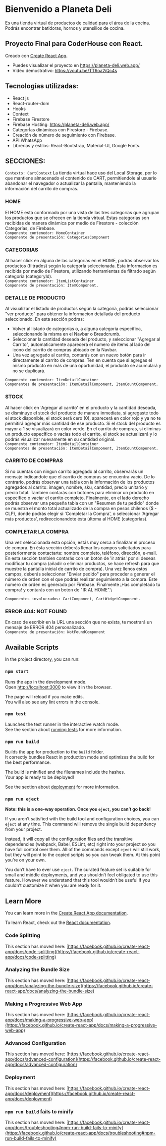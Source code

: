# Bienvenido a Planeta Deli
Es una tienda virtual de productos de calidad para el área de la cocina.
Podrás encontrar batidoras, hornos y utensilios de cocina.

## Proyecto Final para CoderHouse con React.
Creado con [Create React App](https://github.com/facebook/create-react-app).
- Puedes visualizar el proyecto en https://planeta-deli.web.app/ 
- Video demostrativo: https://youtu.be/TT9oa2iQc4s

## Tecnologías utilizadas:
- React js
- React-router-dom
- Hooks
- Context
- Firebase Firestore
- Firebase Hosting: https://planeta-deli.web.app/
- CategorÍas dinámicas con Firestore - Firebase.
- Creación de número de seguimiento con Firebase.
- API WhatsApp
- Librerias y estilos: React-Bootstrap, Material-UI, Google Fonts.

## SECCIONES:

`Contexto: CartContext`
La tienda virtual hace uso del Local Storage, por lo que mantiene almacenado el contenido de CART, permitiendole al usuario abandonar el navegador o actualizar la pantalla, manteniendo la información del carrito de compras. 

### HOME
El HOME está conformado por una vista de las tres categorías que agrupan los productos que se ofrecen en la tienda virtual.
Estas categorias son recibidas de manera dinámica por medio de Firestore - colección Categorías, de Firebase.\
`Componente contenedor: HomeContainer`\
`Componente de presentación: CategoriesComponent`

### CATEGORIAS
Al hacer click en alguna de las categorías en el HOME, podrás observar los productos (filtrados) según la categoría seleccionada. Esta informacion es recibida por medio de Firestore, utilizando herramientas de filtrado según categoría (categoryId).\
`Componente contenedor: ItemListContainer`\
`Componente de presentación: ItemComponent.`

### DETALLE DE PRODUCTO
Al visualizar el listado de productos según la categoría, podrás seleccionar "ver producto" para obtener la informacion detallada del producto seleccionado. En esta sección podras:
- Volver al listado de categorías o, a alguna categoria específica, seleccionando la misma en el Navbar o Breadcrumb.
- Seleccionar la cantidad deseada del producto, y seleccionar "Agregar al Carrito", automaticamente aparecerá el numero de items al lado del icono del carrito de compras ubicado en la Navbar.
- Una vez agregado al carrito, contarás con un nuevo botón para ir directamente al carrito de compras.
Ten en cuenta que si agregas el mismo producto en más de una oportunidad, el producto se acumulará y no se duplicará.

`Componente contenedor: ItemDetailContainer`\
`Componentes de presentación: ItemDetailComponent, ItemCountComponent.`

### STOCK
Al hacer click en 'Agregar al carrito' en el producto y la cantidad deseada, se disminuye el stock del producto de manera inmediata, si agregaste todo el stock disponible, el stock será cero (0), aparecerá en color rojo y ya no te permitirá agregar más cantidad de ese producto.
Si el stock del producto es mayor a 1 se visualizará en color verde.
En el carrito de compras, si eliminas un producto específico o vacias todo el carrito, el stock se actualizará y lo podrás visualizar nuevamente en su cantidad original.\
`Componente contenedor: ItemDetailContainer`\
`Componentes de presentación: ItemDetailComponent, ItemCountComponent.`

### CARRITO DE COMPRAS
Si no cuentas con ningun carrito agregado al carrito, observarás un mensaje indicandote que el carrito de compras se encuentra vacío.
De lo contrario, podrás observar una tabla con la información de los productos agregados al carrito: imagen, nombre, sku, cantidad, precio unitario y precio total.
Tambien contarás con botones para eliminar un producto en especifico o vaciar el carrito completo.
Finalmente, en el lado derecho podrás observar una pequeña tabla con un "Resumen de tu pedido" donde se muestra el monto total actualizado de la compra en pesos chilenos ($ - CLP), donde podrás elegir si 'Completar la Compra', o seleccionar 'Agregar más productos', redireccionandote ésta últoma al HOME (categorías).

### COMPLETAR LA COMPRA
Una vez seleccionada esta opción, estás muy cerca a finalizar el proceso de compra.
En ésta sección deberás llenar los campos solicitados para posteriormente contactarte: nombre completo, teléfono, dirección, e-mail. 
En esta sección tambien contarás con un botón de 'ir atrás' por si deseas modificar tu compra (añadir o eliminar productos, se hace refresh para que muestre la pantalla inicial de carrito de compra).
Una vez llenos estos campos, deberás seleccionar "Enviar pedido" para proceder a generar el número de orden con el que podrás realizar seguimiento a la compra. Este numero de orden es generado por Firebase. 
Finalmente ¡Has completado tu compra! y contarás con un boton de "IR AL HOME".\

`Componentes involucrados: CartComponent, CartWidgetComponent.`

### ERROR 404: NOT FOUND
En caso de escribir en la URL una sección que no exista, te mostrará un mensaje de ERROR 404 personalizado.\
`Componente de presentación: NotFoundComponent`


##


## Available Scripts

In the project directory, you can run:

### `npm start`

Runs the app in the development mode.\
Open [http://localhost:3000](http://localhost:3000) to view it in the browser.

The page will reload if you make edits.\
You will also see any lint errors in the console.

### `npm test`

Launches the test runner in the interactive watch mode.\
See the section about [running tests](https://facebook.github.io/create-react-app/docs/running-tests) for more information.

### `npm run build`

Builds the app for production to the `build` folder.\
It correctly bundles React in production mode and optimizes the build for the best performance.

The build is minified and the filenames include the hashes.\
Your app is ready to be deployed!

See the section about [deployment](https://facebook.github.io/create-react-app/docs/deployment) for more information.

### `npm run eject`

**Note: this is a one-way operation. Once you `eject`, you can’t go back!**

If you aren’t satisfied with the build tool and configuration choices, you can `eject` at any time. This command will remove the single build dependency from your project.

Instead, it will copy all the configuration files and the transitive dependencies (webpack, Babel, ESLint, etc) right into your project so you have full control over them. All of the commands except `eject` will still work, but they will point to the copied scripts so you can tweak them. At this point you’re on your own.

You don’t have to ever use `eject`. The curated feature set is suitable for small and middle deployments, and you shouldn’t feel obligated to use this feature. However we understand that this tool wouldn’t be useful if you couldn’t customize it when you are ready for it.

## Learn More

You can learn more in the [Create React App documentation](https://facebook.github.io/create-react-app/docs/getting-started).

To learn React, check out the [React documentation](https://reactjs.org/).

### Code Splitting

This section has moved here: [https://facebook.github.io/create-react-app/docs/code-splitting](https://facebook.github.io/create-react-app/docs/code-splitting)

### Analyzing the Bundle Size

This section has moved here: [https://facebook.github.io/create-react-app/docs/analyzing-the-bundle-size](https://facebook.github.io/create-react-app/docs/analyzing-the-bundle-size)

### Making a Progressive Web App

This section has moved here: [https://facebook.github.io/create-react-app/docs/making-a-progressive-web-app](https://facebook.github.io/create-react-app/docs/making-a-progressive-web-app)

### Advanced Configuration

This section has moved here: [https://facebook.github.io/create-react-app/docs/advanced-configuration](https://facebook.github.io/create-react-app/docs/advanced-configuration)

### Deployment

This section has moved here: [https://facebook.github.io/create-react-app/docs/deployment](https://facebook.github.io/create-react-app/docs/deployment)

### `npm run build` fails to minify

This section has moved here: [https://facebook.github.io/create-react-app/docs/troubleshooting#npm-run-build-fails-to-minify](https://facebook.github.io/create-react-app/docs/troubleshooting#npm-run-build-fails-to-minify)

